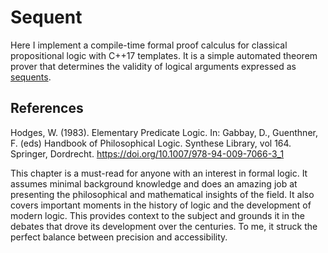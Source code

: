 # Sequent

Here I implement a compile-time formal proof calculus for classical propositional logic with C++17 templates. It is a simple automated theorem prover that determines the validity of logical arguments expressed as [sequents](https://en.wikipedia.org/wiki/Sequent).

## References
Hodges, W. (1983). Elementary Predicate Logic. In: Gabbay, D., Guenthner, F. (eds) Handbook of Philosophical Logic. Synthese Library, vol 164. Springer, Dordrecht. https://doi.org/10.1007/978-94-009-7066-3_1

This chapter is a must-read for anyone with an interest in formal logic. It assumes minimal background knowledge and does an amazing job at presenting the philosophical and mathematical insights of the field. It also covers important moments in the history of logic and the development of modern logic. This provides context to the subject and grounds it in the debates that drove its development over the centuries. To me, it struck the perfect balance between precision and accessibility.
